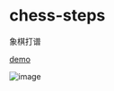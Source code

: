# chess-steps
象棋打谱   

[demo](https://shilx.github.io/chess-steps)


![image](http://pan.baidu.com/share/qrcode?w=148&h=148&url=https://shilx.github.io/chess-steps)
